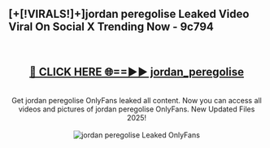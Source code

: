 <h2>[+[!VIRALS!]+]jordan peregolise Leaked Video Viral On Social X Trending Now - 9c794</h2>
<br>
<div align="center">
<h2><a href="https://libra.edu.pl?jordan_peregolise" rel="nofollow">🔴 CLICK HERE 🌐==►► jordan_peregolise</a></h2>
<br>
Get jordan peregolise OnlyFans leaked all content. Now you can access all videos and pictures of jordan peregolise OnlyFans. New Updated Files 2025!
<br>
<br>
<a href="https://libra.edu.pl?jordan_peregolise" rel="nofollow" data-target="animated-image.originalLink"><img src="https://i.ibb.co.com/WyWwxjT/player-gif2.gif" alt="jordan peregolise Leaked OnlyFans" style="max-width: 100%; display: inline-block;" data-target="animated-image.originalImage"></a>
</div>
<br>